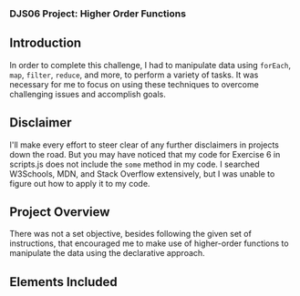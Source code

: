 ### DJS06 Project: Higher Order Functions

## Introduction

In order to complete this challenge, I had to manipulate data using `forEach`, `map`, `filter`, `reduce`, and more, to perform a variety of tasks. It was necessary for me to focus on using these techniques to overcome challenging issues and accomplish goals.

## Disclaimer

I'll make every effort to steer clear of any further disclaimers in projects down the road. But you may have noticed that my code for Exercise 6 in scripts.js does not include the `some` method in my code. I searched W3Schools, MDN, and Stack Overflow extensively, but I was unable to figure out how to apply it to my code.

## Project Overview

There was not a set objective, besides following the given set of instructions, that encouraged me to make use of higher-order functions to manipulate the data using the declarative approach.

## Elements Included
